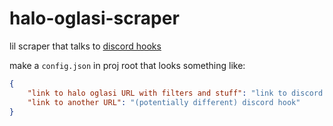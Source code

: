 # halo-oglasi-scraper

lil scraper that talks to [discord hooks](https://support.discord.com/hc/en-us/articles/228383668-Intro-to-Webhooks)

make a `config.json` in proj root that looks something like:

```json
{
    "link to halo oglasi URL with filters and stuff": "link to discord hook",
    "link to another URL": "(potentially different) discord hook"
}
```
